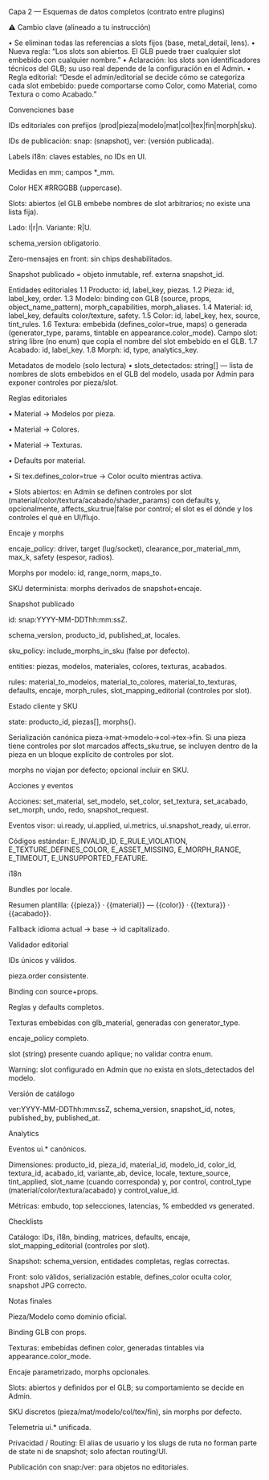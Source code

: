 Capa 2 — Esquemas de datos completos (contrato entre plugins)

⚠️ Cambio clave (alineado a tu instrucción)

• Se eliminan todas las referencias a slots fijos (base, metal\_detail, lens). • Nueva regla: “Los slots son abiertos. El GLB puede traer cualquier slot embebido con cualquier nombre.” • Aclaración: los slots son identificadores técnicos del GLB; su uso real depende de la configuración en el Admin. • Regla editorial: “Desde el admin/editorial se decide cómo se categoriza cada slot embebido: puede comportarse como Color, como Material, como Textura o como Acabado.”

Convenciones base

IDs editoriales con prefijos (prod|pieza|modelo|mat|col|tex|fin|morph|sku).

IDs de publicación: snap: (snapshot), ver: (versión publicada).

Labels i18n: claves estables, no IDs en UI.

Medidas en mm; campos \*\_mm.

Color HEX #RRGGBB (uppercase).

Slots: abiertos (el GLB embebe nombres de slot arbitrarios; no existe una lista fija).

Lado: l|r|n. Variante: R|U.

schema\_version obligatorio.

Zero-mensajes en front: sin chips deshabilitados.

Snapshot publicado = objeto inmutable, ref. externa snapshot\_id.

Entidades editoriales 1.1 Producto: id, label\_key, piezas. 1.2 Pieza: id, label\_key, order. 1.3 Modelo: binding con GLB (source, props, object\_name\_pattern), morph\_capabilities, morph\_aliases. 1.4 Material: id, label\_key, defaults color/texture, safety. 1.5 Color: id, label\_key, hex, source, tint\_rules. 1.6 Textura: embebida (defines\_color=true, maps) o generada (generator\_type, params, tintable en appearance.color\_mode). Campo slot: string libre (no enum) que copia el nombre del slot embebido en el GLB. 1.7 Acabado: id, label\_key. 1.8 Morph: id, type, analytics\_key.

Metadatos de modelo (solo lectura) • slots\_detectados: string\[] — lista de nombres de slots embebidos en el GLB del modelo, usada por Admin para exponer controles por pieza/slot.

Reglas editoriales

• Material → Modelos por pieza.

• Material → Colores.

• Material → Texturas.

• Defaults por material.

• Si tex.defines\_color=true → Color oculto mientras activa.

• Slots abiertos: en Admin se definen controles por slot (material/color/textura/acabado/shader\_params) con defaults y, opcionalmente, affects\_sku:true|false por control; el slot es el dónde y los controles el qué en UI/flujo.

Encaje y morphs

encaje\_policy: driver, target (lug/socket), clearance\_por\_material\_mm, max\_k, safety (espesor, radios).

Morphs por modelo: id, range\_norm, maps\_to.

SKU determinista: morphs derivados de snapshot+encaje.

Snapshot publicado

id: snap:YYYY-MM-DDThh:mm:ssZ.

schema\_version, producto\_id, published\_at, locales.

sku\_policy: include\_morphs\_in\_sku (false por defecto).

entities: piezas, modelos, materiales, colores, texturas, acabados.

rules: material\_to\_modelos, material\_to\_colores, material\_to\_texturas, defaults, encaje, morph\_rules, slot\_mapping\_editorial (controles por slot).

Estado cliente y SKU

state: producto\_id, piezas\[], morphs{}.

Serialización canónica pieza→mat→modelo→col→tex→fin. Si una pieza tiene controles por slot marcados affects\_sku:true, se incluyen dentro de la pieza en un bloque explícito de controles por slot.

morphs no viajan por defecto; opcional incluir en SKU.

Acciones y eventos

Acciones: set\_material, set\_modelo, set\_color, set\_textura, set\_acabado, set\_morph, undo, redo, snapshot\_request.

Eventos visor: ui.ready, ui.applied, ui.metrics, ui.snapshot\_ready, ui.error.

Códigos estándar: E\_INVALID\_ID, E\_RULE\_VIOLATION, E\_TEXTURE\_DEFINES\_COLOR, E\_ASSET\_MISSING, E\_MORPH\_RANGE, E\_TIMEOUT, E\_UNSUPPORTED\_FEATURE.

i18n

Bundles por locale.

Resumen plantilla: {{pieza}} · {{material}} — {{color}} · {{textura}} · {{acabado}}.

Fallback idioma actual → base → id capitalizado.

Validador editorial

IDs únicos y válidos.

pieza.order consistente.

Binding con source+props.

Reglas y defaults completos.

Texturas embebidas con glb\_material, generadas con generator\_type.

encaje\_policy completo.

slot (string) presente cuando aplique; no validar contra enum.

Warning: slot configurado en Admin que no exista en slots\_detectados del modelo.

Versión de catálogo

ver:YYYY-MM-DDThh:mm:ssZ, schema\_version, snapshot\_id, notes, published\_by, published\_at.

Analytics

Eventos ui.\* canónicos.

Dimensiones: producto\_id, pieza\_id, material\_id, modelo\_id, color\_id, textura\_id, acabado\_id, variante\_ab, device, locale, texture\_source, tint\_applied, slot\_name (cuando corresponda) y, por control, control\_type (material/color/textura/acabado) y control\_value\_id.

Métricas: embudo, top selecciones, latencias, % embedded vs generated.

Checklists

Catálogo: IDs, i18n, binding, matrices, defaults, encaje, slot\_mapping\_editorial (controles por slot).

Snapshot: schema\_version, entidades completas, reglas correctas.

Front: solo válidos, serialización estable, defines\_color oculta color, snapshot JPG correcto.

Notas finales

Pieza/Modelo como dominio oficial.

Binding GLB con props.

Texturas: embebidas definen color, generadas tintables via appearance.color\_mode.

Encaje parametrizado, morphs opcionales.

Slots: abiertos y definidos por el GLB; su comportamiento se decide en Admin.

SKU discretos (pieza/mat/modelo/col/tex/fin), sin morphs por defecto.

Telemetría ui.\* unificada.

Privacidad / Routing: El alias de usuario y los slugs de ruta no forman parte de state ni de snapshot; solo afectan routing/UI.

Publicación con snap:/ver: para objetos no editoriales.

